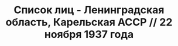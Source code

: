 ---
title: Список лиц - Ленинградская область, Карельская АССР // 22 ноября 1937 года
description: РГАСПИ, ф.17, т.5, оп.171, дело 413, лист 98
images:
- /disk/pictures/v05/17-171-413-098.jpg
- /disk/pictures/v05/17-171-413-099.jpg
- /disk/pictures/v05/17-171-413-100.jpg
- /disk/pictures/v05/17-171-413-101.jpg
- /disk/pictures/v05/17-171-413-102.jpg
---